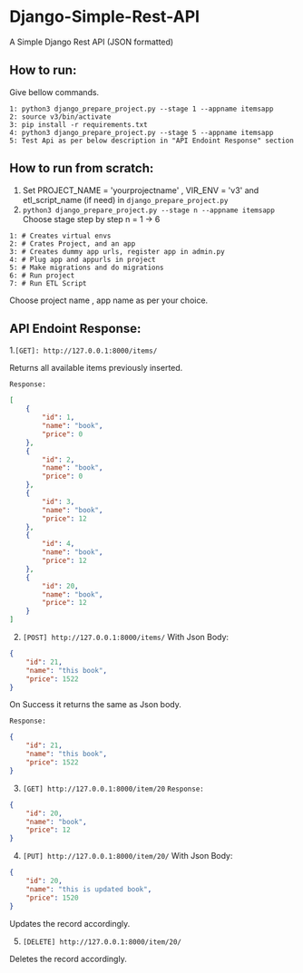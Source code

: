 # Django-Simple-Rest-API
A Simple Django Rest API (JSON formatted)

## How to run:
Give bellow commands.
```
1: python3 django_prepare_project.py --stage 1 --appname itemsapp
2: source v3/bin/activate
3: pip install -r requirements.txt
4: python3 django_prepare_project.py --stage 5 --appname itemsapp
5: Test Api as per below description in "API Endoint Response" section
```



## How to run from scratch:


1. Set PROJECT_NAME = 'yourprojectname' , VIR_ENV = 'v3' and etl_script_name (if need) in ```django_prepare_project.py```
2. ```python3 django_prepare_project.py --stage n --appname itemsapp```
Choose stage step by step n = 1 -> 6
```
1: # Creates virtual envs
2: # Crates Project, and an app
3: # Creates dummy app urls, register app in admin.py
4: # Plug app and appurls in project
5: # Make migrations and do migrations
6: # Run project
7: # Run ETL Script
```

Choose project name , app name as per your choice.

## API Endoint Response:

1.```[GET]: http://127.0.0.1:8000/items/``` 

Returns all available items previously inserted.

```Response:``` 

```json
[
    {
        "id": 1,
        "name": "book",
        "price": 0
    },
    {
        "id": 2,
        "name": "book",
        "price": 0
    },
    {
        "id": 3,
        "name": "book",
        "price": 12
    },
    {
        "id": 4,
        "name": "book",
        "price": 12
    },
    {
        "id": 20,
        "name": "book",
        "price": 12
    }
]
``` 


2. ```[POST] http://127.0.0.1:8000/items/```
With Json Body:
```json
{
    "id": 21,
    "name": "this book",
    "price": 1522
}
``` 

On Success it returns the same as Json body. 

```Response:``` 

```json
{
    "id": 21,
    "name": "this book",
    "price": 1522
}
``` 
3. ```[GET] http://127.0.0.1:8000/item/20``` 
```Response:```  
```json
{
    "id": 20,
    "name": "book",
    "price": 12
}
``` 
4. ```[PUT] http://127.0.0.1:8000/item/20/``` 
With Json Body:
```json
{
    "id": 20,
    "name": "this is updated book",
    "price": 1520
}
``` 
Updates the record accordingly. 


5. ```[DELETE] http://127.0.0.1:8000/item/20/```  

Deletes the record accordingly.  
